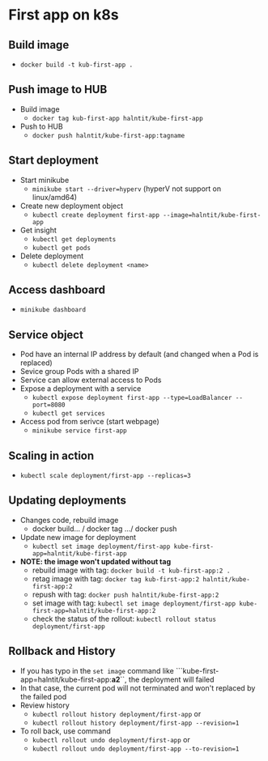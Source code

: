 # First app on k8s

## Build image
  - ```docker build -t kub-first-app .```

## Push image to HUB
- Build image
  - ```docker tag kub-first-app halntit/kube-first-app```
- Push to HUB
  - ```docker push halntit/kube-first-app:tagname```

## Start deployment
- Start minikube
  - ```minikube start --driver=hyperv``` (hyperV not support on linux/amd64)
- Create new deployment object
  - ```kubectl create deployment first-app --image=halntit/kube-first-app```
- Get insight
  - ```kubectl get deployments```
  - ```kubectl get pods```
- Delete deployment
  - ```kubectl delete deployment <name>```

## Access dashboard
- ```minikube dashboard```

## Service object
- Pod have an internal IP address by default (and changed when a Pod is replaced)
- Sevice group Pods with a shared IP
- Service can allow external access to Pods
- Expose a deployment with a service
  - ```kubectl expose deployment first-app --type=LoadBalancer --port=8080```
  - ```kubectl get services```
- Access pod from serivce (start webpage)
  - ```minikube service first-app```

## Scaling in action
- ```kubectl scale deployment/first-app --replicas=3```

## Updating deployments
- Changes code, rebuild image
  - docker build... / docker tag .../ docker push
- Update new image for deployment
  - ```kubectl set image deployment/first-app kube-first-app=halntit/kube-first-app```
- **NOTE: the image won't updated without tag**
  - rebuild image with tag: ```docker build -t kub-first-app:2 .```
  - retag image with tag: ```docker tag kub-first-app:2 halntit/kube-first-app:2```
  - repush with tag: ```docker push halntit/kube-first-app:2```
  - set image with tag: ```kubectl set image deployment/first-app kube-first-app=halntit/kube-first-app:2```
  - check the status of the rollout: ```kubectl rollout status deployment/first-app```

## Rollback and History
- If you has typo in the ```set image``` command like ```kube-first-app=halntit/kube-first-app:**a2**``, the deployment will failed
- In that case, the current pod will not terminated and won't replaced by the failed pod
- Review history
  - ```kubectl rollout history deployment/first-app``` or
  - ```kubectl rollout history deployment/first-app --revision=1```
- To roll back, use command
  - ```kubectl rollout undo deployment/first-app``` or
  - ```kubectl rollout undo deployment/first-app --to-revision=1```